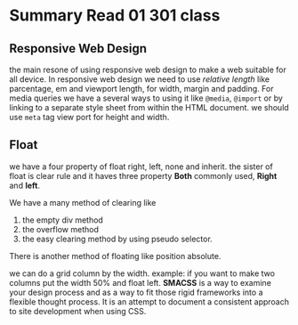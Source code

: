 # Summary Read 01 301 class

## Responsive Web Design
the main resone of using responsive web design to make a web suitable for all device. In responsive web design we need to use *relative length* like parcentage, em and viewport length, for width, margin and padding. For media queries we have a several ways to using it like `@media`, `@import` or by linking to a separate style sheet from within the HTML document. we should use `meta` tag view port for height and width.

## Float
we have a four property of float right, left, none and inherit. the sister of float is clear rule and it haves three property **Both** commonly used, **Right** and **left**. 

We have a many method of clearing like
1. the empty div method
2. the overflow method 
3. the easy clearing method by using pseudo selector. 

There is another method of floating like position absolute.

we can do a grid column by the width. example: if you want to make two columns put the width 50% and float left. **SMACSS** is a way to examine your design process and as a way to fit those rigid frameworks into a flexible thought process. It is an attempt to document a consistent approach to site development when using CSS. 

